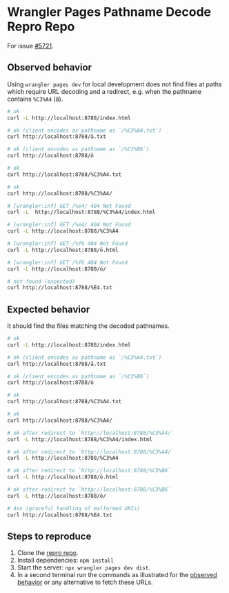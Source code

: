 # Wrangler Pages Pathname Decode Repro Repo

For issue [#5721](https://github.com/cloudflare/workers-sdk/issues/5721).

## Observed behavior

Using `wrangler pages dev` for local development does not find files at paths
which require URL decoding and a redirect, e.g. when the pathname contains
`%C3%A4` (ä).

```sh
# ok
curl -L http://localhost:8788/index.html

# ok (client encodes as pathname as `/%C3%A4.txt`)
curl http://localhost:8788/ä.txt

# ok (client encodes as pathname as `/%C3%B6`)
curl http://localhost:8788/ö

# ok
curl http://localhost:8788/%C3%A4.txt

# ok
curl http://localhost:8788/%C3%A4/

# [wrangler:inf] GET /%e4/ 404 Not Found
curl -L  http://localhost:8788/%C3%A4/index.html

# [wrangler:inf] GET /%e4/ 404 Not Found
curl -L http://localhost:8788/%C3%A4

# [wrangler:inf] GET /%f6 404 Not Found
curl -L http://localhost:8788/ö.html

# [wrangler:inf] GET /%f6 404 Not Found
curl -L http://localhost:8788/ö/

# not found (expected)
curl http://localhost:8788/%E4.txt
```

## Expected behavior

It should find the files matching the decoded pathnames.

```sh
# ok
curl -L http://localhost:8788/index.html

# ok (client encodes as pathname as `/%C3%A4.txt`)
curl http://localhost:8788/ä.txt

# ok (client encodes as pathname as `/%C3%B6`)
curl http://localhost:8788/ö

# ok
curl http://localhost:8788/%C3%A4.txt

# ok
curl http://localhost:8788/%C3%A4/

# ok after redirect to `http://localhost:8788/%C3%A4/`
curl -L http://localhost:8788/%C3%A4/index.html

# ok after redirect to `http://localhost:8788/%C3%A4/`
curl -L http://localhost:8788/%C3%A4

# ok after redirect to `http://localhost:8788/%C3%B6`
curl -L http://localhost:8788/ö.html

# ok after redirect to `http://localhost:8788/%C3%B6`
curl -L http://localhost:8788/ö/

# 4xx (graceful handling of malformed URIs)
curl http://localhost:8788/%E4.txt
```

## Steps to reproduce

1. Clone the [repro repo](https://github.com/valler/wrangler-pages-pathname-decode-repro-repo).
2. Install dependencies: `npm install`
3. Start the server: `npx wrangler pages dev dist`.
4. In a second terminal run the commands as illustrated for the [observed behavior](#observed-behavior) or any alternative to fetch these URLs.

